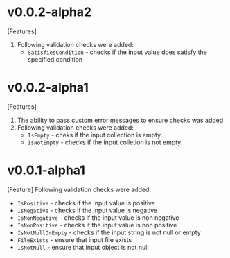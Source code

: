 # v0.0.2-alpha2
[Features]
1. Following validation checks were added:
    * `SatisfiesCondition` - checks if the input value does satisfy the specified condition
# v0.0.2-alpha1
[Features]
1. The ability to pass custom error messages to ensure checks was added
1. Following validation checks were added:
    * `IsEmpty` - cheks if the input collection is empty
    * `IsNotEmpty` - checks if the input colletion is not empty 
# v0.0.1-alpha1
[Feature] Following validation checks were added:
* `IsPositive` - checks if the input value is positive
* `IsNegative` - checks if the input value is negative
* `IsNonNegative` - checks if the input value is non negative
* `IsNonPositive` - checks if the input value is non positive
* `IsNotNullOrEmpty` - checks if the input string is not null or empty
* `FileExists` - ensure that input file exists
* `IsNotNull` - ensure that input object is not null